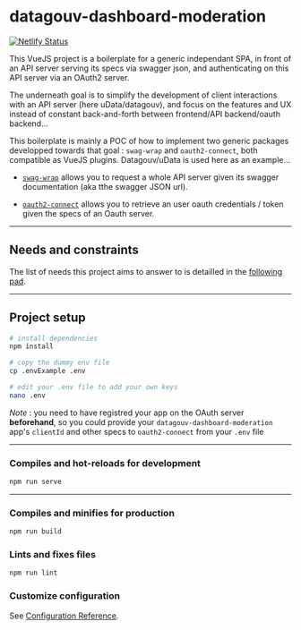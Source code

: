# datagouv-dashboard-moderation

[![Netlify Status](https://api.netlify.com/api/v1/badges/8fd5e0aa-46e3-448a-8112-c11c422df840/deploy-status)](https://app.netlify.com/sites/datagouv-tdb-moderation-demo/deploys)

This VueJS project is a boilerplate for a generic independant SPA, in front of an API server serving its specs via swagger json, and authenticating on this API server via an OAuth2 server.

The underneath goal is to simplify the development of client interactions with an API server (here uData/datagouv), and focus on the features and UX instead of constant back-and-forth between frontend/API backend/oauth backend...

This boilerplate is mainly a POC of how to implement two generic packages developped towards that goal : `swag-wrap` and `oauth2-connect`, both compatible as VueJS plugins. Datagouv/uData is used here as an example...

- [`swag-wrap`](https://github.com/co-demos/swag-wrap) allows you to request a whole API server given its swagger documentation (aka tthe swagger JSON url).

- [`oauth2-connect`](https://github.com/co-demos/oauth2-connect) allows you to retrieve an user oauth credentials / token given the specs of an Oauth server.

---

## Needs and constraints 

The list of needs this project aims to answer to is detailled in the [following pad](https://pad.incubateur.net/NFTUu7o-SO-162K7OHthWw#).

---

## Project setup

```bash
# install dependencies
npm install

# copy the dummy env file
cp .envExample .env

# edit your .env file to add your own keys
nano .env
```

_Note_ : you need to have registred your app on the OAuth server **beforehand**, so you could provide your `datagouv-dashboard-moderation` app's `clientId` and other specs to `oauth2-connect` from your `.env` file

---

### Compiles and hot-reloads for development

```bash
npm run serve
```

---

### Compiles and minifies for production

```bash
npm run build
```

### Lints and fixes files

```bash
npm run lint
```

### Customize configuration

See [Configuration Reference](https://cli.vuejs.org/config/).
